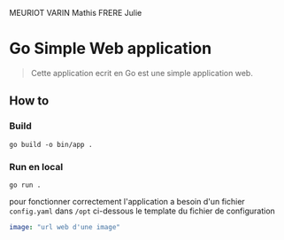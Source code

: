 MEURIOT VARIN Mathis
FRERE Julie

# Go Simple Web application

> Cette application ecrit en Go est une simple application web.

## How to

### Build

```shell
go build -o bin/app .
```

### Run en local

```shell
go run .
```

pour fonctionner correctement l'application a besoin d'un fichier `config.yaml` dans `/opt`
ci-dessous le template du fichier de configuration

```yaml
image: "url web d'une image"
```
